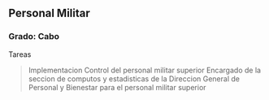 ## Personal Militar

### Grado: Cabo

Tareas
> Implementacion
> Control del personal militar superior
> Encargado de la seccion de computos y estadisticas de la Direccion General de Personal y Bienestar para el personal militar superior
> 